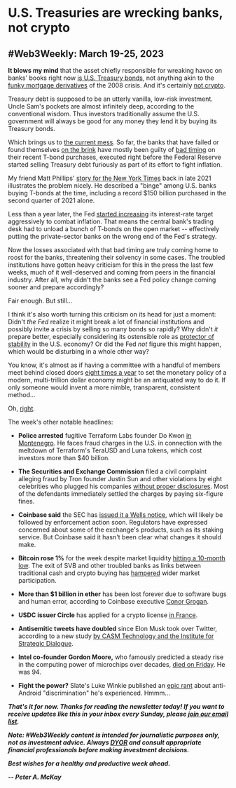 # U.S. Treasuries are wrecking banks, not crypto
## #Web3Weekly: March 19-25, 2023

<!--

![](https://w3w.news/img/illos/tktktktktktktktkttktktktk)
*"tktktktktkt" by Peter A. McKay × DALL·E*

-->

**It blows my mind** that the asset chiefly responsible for wreaking havoc on banks' books right now [is U.S. Treasury bonds](https://www.nytimes.com/2023/03/24/business/treasury-market-swings-economic-signal.html), not anything akin to the [funky mortgage derivatives](https://en.wikipedia.org/wiki/Subprime_mortgage_crisis) of the 2008 crisis. And it's certainly [not crypto](https://www.forbes.com/sites/digital-assets/2023/03/20/crypto-takeaways-from-recent-bank-failures/).

Treasury debt is supposed to be an utterly vanilla, low-risk investment. Uncle Sam's pockets are almost infinitely deep, according to the conventional wisdom. Thus investors traditionally assume the U.S. government will always be good for any money they lend it by buying its Treasury bonds.

Which brings us to [the current mess](https://finance.yahoo.com/news/analysis-banking-woes-fed-keep-110448314.html). So far, the banks that have failed or found themselves [on the brink](https://www.msn.com/en-us/money/markets/deutsche-bank-shares-slump-in-latest-sign-of-bank-worries/ar-AA191vOu) have mostly been guilty of [bad timing](https://markets.businessinsider.com/news/stocks/silicon-valley-bank-svb-stock-price-bond-portfolio-firesale-treasury-2023-3) on their recent T-bond purchases, executed right before the Federal Reserve started selling Treasury debt furiously as part of its effort to fight inflation.

My friend Matt Phillips' [story for the New York Times](https://www.nytimes.com/2021/08/25/business/banks-government-bonds.html) back in late 2021 illustrates the problem nicely. He described a "binge" among U.S. banks buying T-bonds at the time, including a record $150 billion purchased in the second quarter of 2021 alone.

Less than a year later, the Fed [started increasing](https://www.reuters.com/world/us/all-systems-go-feds-liftoff-us-interest-rates-2022-03-16/) its interest-rate target aggressively to combat inflation. That means the central bank's trading desk had to unload a bunch of T-bonds on the open market -- effectively putting the private-sector banks on the wrong end of the Fed's strategy.

Now the losses associated with that bad timing are truly coming home to roost for the banks, threatening their solvency in some cases. The troubled institutions have gotten heavy criticism for this in the press the last few weeks, much of it well-deserved and coming from peers in the financial industry. After all, why didn't the banks see a Fed policy change coming sooner and prepare accordingly?

Fair enough. But still...

I think it's also worth turning this criticism on its head for just a moment: Didn't *the Fed* realize it might break a lot of financial institutions and possibly invite a crisis by selling so many bonds so rapidly? Why didn't *it* prepare better, especially considering its ostensible role as [protector of stability](https://www.federalreserve.gov/financial-stability.htm) in the U.S. economy? Or did the Fed *not* figure this might happen, which would be disturbing in a whole other way?

You know, it's almost as if having a committee with a handful of members meet behind closed doors [eight times a year](https://www.federalreserve.gov/monetarypolicy/fomccalendars.htm) to set the monetary policy of a modern, multi-trillion dollar economy might be an antiquated way to do it. If only someone would invent a more nimble, transparent, consistent method... 

Oh, [right](https://bitcoin.org/en/bitcoin-paper). 

The week's other notable headlines:

- **Police arrested** fugitive Terraform Labs founder Do Kwon [in Montenegro](https://www.cbsnews.com/news/do-kwon-arrest-terraluna-ustc-sdny-stablecoin/). He faces fraud charges in the U.S. in connection with the meltdown of Terraform's TeraUSD and Luna tokens, which cost investors more than $40 billion.

- **The Securities and Exchange Commission** filed a civil complaint alleging fraud by Tron founder Justin Sun and other violations by eight celebrities who plugged his companies [without proper disclosures](https://www.reuters.com/legal/sec-sues-justin-sun-others-over-illegal-crypto-sales-2023-03-22/). Most of the defendants immediately settled the charges by paying six-figure fines.

- **Coinbase said** the SEC has [issued it a Wells notice](https://www.coinbase.com/blog/we-asked-the-sec-for-reasonable-crypto-rules-for-americans-we-got-legal), which will likely be followed by enforcement action soon. Regulators have expressed concerned about some of the exchange's products, such as its staking service. But Coinbase said it hasn't been clear what changes it should make.

- **Bitcoin rose 1%** for the week despite market liquidity [hitting a 10-month low](https://decrypt.co/124554/bitcoin-liquidity-hits-10-month-low-us-banking-crisis). The exit of SVB and other troubled banks as links between traditional cash and crypto buying has [hampered](https://www.coindesk.com/consensus-magazine/2023/03/25/bitcoin-was-a-winner-during-the-us-banking-crisis-but-illiquidity-prevents-it-from-being-a-usd-hedge/) wider market participation.

- **More than $1 billion in ether** has been lost forever due to software bugs and human error, according to Coinbase executive [Conor Grogan](https://twitter.com/jconorgrogan/status/1637944295746412549).

- **USDC issuer Circle** has applied for a crypto license [in France](https://www.theblock.co/post/221432/circle-applies-for-french-crypto-license).

- **Antisemitic tweets have doubled** since Elon Musk took over Twitter, according to a new study [by CASM Technology and the Institute for Strategic Dialogue](https://www.salon.com/2023/03/22/antisemitism-on-twitter-has-more-than-doubled-since-elon-musk-took-over-the-platform-new-research_partner/).

- **Intel co-founder Gordon Moore,** who famously predicted a steady rise in the computing power of microchips over decades, [died on Friday](https://www.reuters.com/technology/intel-co-founder-gordon-moore-dies-94-2023-03-25/). He was 94.

- **Fight the power?** Slate's Luke Winkie published an [epic rant](https://slate.com/technology/2023/03/android-iphone-messaging-compatibility-problems.html) about anti-Android "discrimination" he's experienced. Hmmm...

_**That's it for now. Thanks for reading the newsletter today! If you want to receive updates like this in your inbox every Sunday, please [join our email list](https://w3w.news).**_

<!-- Optional add...

_**If your organization is interested in sponsoring the newsletter, please drop me an email at peter[at]w3w.media. Individuals are also welcome to make crypto donations to support the newsletter using the wallet addresses listed [here](https://w3w.news/donations).**_

-->

_**Note: #Web3Weekly content is intended for journalistic purposes only, not as investment advice. Always [DYOR](https://www.urbandictionary.com/define.php?term=DYOR) and consult appropriate financial professionals before making investment decisions.**_

_**Best wishes for a healthy and productive week ahead.**_  

_**-- Peter A. McKay**_
